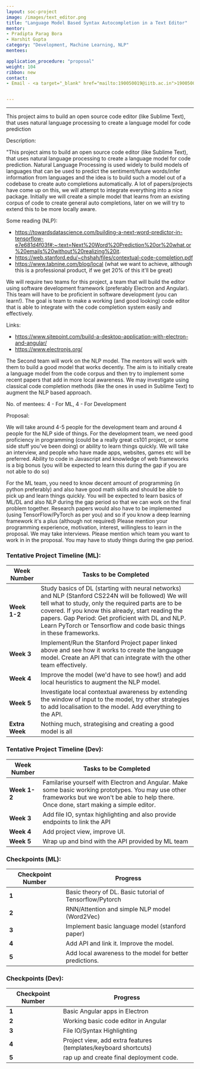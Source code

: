 ```yaml
---
layout: soc-project
image: /images/text_editor.png
title: "Language Model Based Syntax Autocompletion in a Text Editor"
mentor: 
- Pradipta Parag Bora
- Harshit Gupta
category: "Development, Machine Learning, NLP"
mentees:

application_procedure: "proposal" 
weight: 104
ribbon: new
contact:
- Email - <a target="_blank" href="mailto:190050019@iitb.ac.in">190050019@iitb.ac.in</a>


---
```


---

This project aims to build an open source code editor (like Sublime Text), that uses natural language processing to create a language model for code prediction

<!--break-->
Description:

"This project aims to build an open source code editor (like Sublime Text), that uses natural language processing to create a language model for code prediction. Natural Language Processing is used widely to build models of languages that can be used to predict the sentiment/future words/infer information from languages and the idea is to build such a model out of a codebase to create auto completions automatically. A lot of papers/projects have come up on this, we will attempt to integrate everything into a nice package. Initially we will create a simple model that learns from an existing corpus of code to create general auto completions, later on we will try to extend this to be more locally aware.

Some reading (NLP):
- https://towardsdatascience.com/building-a-next-word-predictor-in-tensorflow-e7e681d4f03f#:~:text=Next%20Word%20Prediction%20or%20what,or%20emails%20without%20realizing%20it.
- https://web.stanford.edu/~chshah/files/contextual-code-completion.pdf
- https://www.tabnine.com/blog/local (what we want to achieve, although this is a professional product, if we get 20% of this it'll be great)

We will require two teams for this project, a team that will build the editor using software development framework (preferably Electron and Angular). This team will have to be proficient in software development (you can learn!). The goal is team to make a working (and good looking) code editor that is able to integrate with the code completion system easily and effectively.

Links:
- https://www.sitepoint.com/build-a-desktop-application-with-electron-and-angular/
- https://www.electronjs.org/

The Second team will work on the NLP model. The mentors will work with them to build a good model that works decently. The aim is to initially create a language model from the code corpus and then try to implement some recent papers that add in more local awareness. We may investigate using classical code completion methods (like the ones in used in Sublime Text) to augment the NLP based approach.


No. of mentees: 4 - For ML, 4 - For Development


Proposal:

We will take around 4-5 people for the development team and around 4 people for the NLP side of things. For the development team, we need good proficiency in programming (could be a really great cs101 project, or some side stuff you've been doing) or ability to learn things quickly. We will take an interview, and people who have made apps, websites, games etc will be preferred. Ability to code in Javascript and knowledge of web frameworks is a big bonus (you will be expected to learn this during the gap if you are not able to do so)

For the ML team, you need to know decent amount of programming (in python preferably) and also have good math skills and should be able to pick up and learn things quickly. You will be expected to learn basics of ML/DL and also NLP during the gap period so that we can work on the final problem together. Research papers would also have to be implemented (using TensorFlow/PyTorch as per you) and so if you know a deep learning framework it's a plus (although not required)
Please mention your programming experience, motivation, interest, willingless to learn in the proposal.
We may take interviews. Please mention which team you want to work in in the proposal. You may have to study things during the gap period.


<!--break-->

<!--break-->
### Tentative Project Timeline (ML):

|Week Number  | Tasks to be Completed|
|--- | --- | 
|**Week 1-2** |Study basics of DL (starting with neural networks) and NLP (Stanford CS224N will be followed) We will tell what to study, only the required parts are to be covered. If you know this already, start reading the papers. Gap Period: Get proficient with DL and NLP. Learn PyTorch or Tensorflow and code basic things in these frameworks.|
|**Week 3** | Implement/Run the Stanford Project paper linked above and see how it works to create the language model. Create an API that can integrate with the other team effectively. |
|**Week 4** | Improve the model (we'd have to see how!) and add local heuristics to augment the NLP model. |
|**Week 5** | Investigate local contextual awareness by extending the window of input to the model, try other strategies to add localisation to the model. Add everything to the API. |
|**Extra Week** | Nothing much, strategising and creating a good model is all |

### Tentative Project Timeline (Dev):

|Week Number  | Tasks to be Completed|
|--- | --- | 
|**Week 1-2** |Familarise yourself with Electron and Angular. Make some basic working prototypes. You may use other frameworks but we won't be able to help there. Once done, start making a simple editor.|
|**Week 3** | Add file IO, syntax highlighting and also provide endpoints to link the API|
|**Week 4** | Add project view, improve UI.|
|**Week 5** | Wrap up and bind with the API provided by ML team|


### Checkpoints (ML):
<!--break-->

|Checkpoint Number  | Progress|
|--- | --- | 
|**1** |Basic theory of DL. Basic tutorial of Tensorflow/Pytorch|
|**2** |RNN/Attention and simple NLP model (Word2Vec)|
|**3** |Implement basic language model (stanford paper)|
|**4** |Add API and link it. Improve the model.|
|**5** |Add local awareness to the model for better predictions.|

### Checkpoints (Dev):
<!--break-->

|Checkpoint Number  | Progress|
|--- | --- | 
|**1** |Basic Angular apps in Electron|
|**2** |Working basic code editor in Angular|
|**3** |File IO/Syntax Highlighting|
|**4** |Project view, add extra features (templates/keyboard shortcuts)|
|**5** |rap up and create final deployment code.|


<!--break-->
